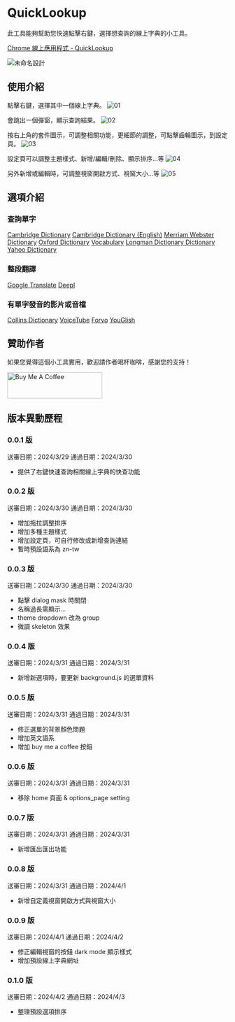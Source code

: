 # QuickLookup

此工具能夠幫助您快速點擊右鍵，選擇想查詢的線上字典的小工具。

[Chrome 線上應用程式 - QuickLookup](https://chromewebstore.google.com/detail/quick-lookup/fonahidkajbgfhkmencgicnlpnhhcjlb?hl=zh-TW&authuser=0)

![未命名設計](https://hackmd.io/_uploads/rJEPRHEk0.png)

## 使用介紹

點擊右鍵，選擇其中一個線上字典。
![01](https://hackmd.io/_uploads/Hk0LoTPyA.png)

會跳出一個彈窗，顯示查詢結果。
![02](https://hackmd.io/_uploads/S1g0Isaw1A.png)

按右上角的套件圖示，可調整相關功能，更細節的調整，可點擊齒輪圖示，到設定頁。
![03](https://hackmd.io/_uploads/SkA8opw1A.png)

設定頁可以調整主題樣式、新增/編輯/刪除、顯示排序...等
![04](https://hackmd.io/_uploads/H1RUspvyA.png)

另外新增或編輯時，可調整視窗開啟方式、視窗大小...等
![05](https://hackmd.io/_uploads/SJCUoaDJA.png)

## 選項介紹

### 查詢單字
[Cambridge Dictionary](https://dictionary.cambridge.org/dictionary/english-chinese-traditional/apple) 
[Cambridge Dictionary (English)](https://dictionary.cambridge.org/dictionary/english/apple) 
[Merriam Webster Dictionary](https://www.merriam-webster.com/dictionary/apple)
[Oxford Dictionary](https://www.oxfordlearnersdictionaries.com/definition/english/apple) 
[Vocabulary](https://www.vocabulary.com/dictionary/apple) 
[Longman Dictionary Dictionary](https://www.ldoceonline.com/dictionary/apple) 
[Yahoo Dictionary](https://tw.dictionary.search.yahoo.com/search?p=apple) 

### 整段翻譯

[Google Translate](https://translate.google.com/?sl=auto&tl=zh-TW&text=apple) 
[Deepl](https://www.deepl.com/translator#en/zh/apple) 

### 有單字發音的影片或音檔

[Collins Dictionary](https://www.collinsdictionary.com/dictionary/english/apple) 
[VoiceTube](https://tw.voicetube.com/definition/apple) 
[Forvo](https://forvo.com/search/apple) 
[YouGlish](https://youglish.com/search/apple) 

## 贊助作者

如果您覺得這個小工具實用，歡迎請作者喝杯咖啡，感謝您的支持！

<a href="https://www.buymeacoffee.com/Joe.lin" target="_blank"><img src="https://cdn.buymeacoffee.com/buttons/v2/default-yellow.png" alt="Buy Me A Coffee" style="height: 60px !important;width: 217px !important;" ></a>

## 版本異動歷程

### 0.0.1 版

送審日期：2024/3/29
通過日期：2024/3/30

- 提供了右鍵快速查詢相關線上字典的快查功能

### 0.0.2 版

送審日期：2024/3/30
通過日期：2024/3/30

- 增加拖拉調整排序
- 增加多種主題樣式
- 增加設定頁，可自行修改或新增查詢連結
- 暫時預設語系為 zn-tw

### 0.0.3 版

送審日期：2024/3/30
通過日期：2024/3/30

- 點擊 dialog mask 時關閉
- 名稱過長需顯示...
- theme dropdown 改為 group
- 微調 skeleton 效果

### 0.0.4 版

送審日期：2024/3/31
通過日期：2024/3/31

- 新增新選項時，要更新 background.js 的選單資料

### 0.0.5 版

送審日期：2024/3/31
通過日期：2024/3/31

- 修正選單的背景顏色問題
- 增加英文語系
- 增加 buy me a coffee 按鈕

### 0.0.6 版

送審日期：2024/3/31
通過日期：2024/3/31

- 移除 home 頁面 & options_page setting

### 0.0.7 版

送審日期：2024/3/31
通過日期：2024/3/31

- 新增匯出匯出功能

### 0.0.8 版

送審日期：2024/3/31
通過日期：2024/4/1

- 新增自定義視窗開啟方式與視窗大小

### 0.0.9 版

送審日期：2024/4/1
通過日期：2024/4/2

- 修正編輯視窗的按鈕 dark mode 顯示樣式
- 增加預設線上字典網址

### 0.1.0 版

送審日期：2024/4/2
通過日期：2024/4/3

- 整理預設選項排序
